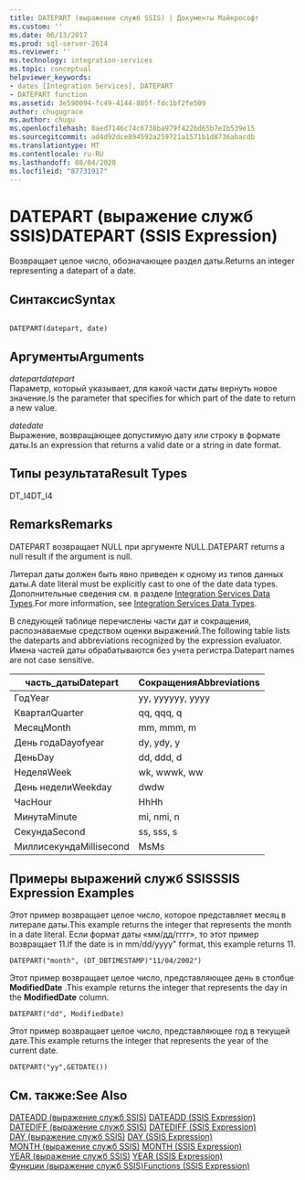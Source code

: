 ```yaml
---
title: DATEPART (выражение служб SSIS) | Документы Майкрософт
ms.custom: ''
ms.date: 06/13/2017
ms.prod: sql-server-2014
ms.reviewer: ''
ms.technology: integration-services
ms.topic: conceptual
helpviewer_keywords:
- dates [Integration Services], DATEPART
- DATEPART function
ms.assetid: 3e590094-fc49-4144-805f-fdc1bf2fe509
author: chugugrace
ms.author: chugu
ms.openlocfilehash: 8aed7146c74c6738ba979f422bd65b7e1b539e15
ms.sourcegitcommit: ad4d92dce894592a259721a1571b1d8736abacdb
ms.translationtype: MT
ms.contentlocale: ru-RU
ms.lasthandoff: 08/04/2020
ms.locfileid: "87731917"
---
```

# <a name="datepart-ssis-expression"></a><span data-ttu-id="a0c55-102">DATEPART (выражение служб SSIS)</span><span class="sxs-lookup"><span data-stu-id="a0c55-102">DATEPART (SSIS Expression)</span></span>
  <span data-ttu-id="a0c55-103">Возвращает целое число, обозначающее раздел даты.</span><span class="sxs-lookup"><span data-stu-id="a0c55-103">Returns an integer representing a datepart of a date.</span></span>  
  
## <a name="syntax"></a><span data-ttu-id="a0c55-104">Синтаксис</span><span class="sxs-lookup"><span data-stu-id="a0c55-104">Syntax</span></span>  
  
```  
  
DATEPART(datepart, date)  
```  
  
## <a name="arguments"></a><span data-ttu-id="a0c55-105">Аргументы</span><span class="sxs-lookup"><span data-stu-id="a0c55-105">Arguments</span></span>  
 <span data-ttu-id="a0c55-106">*datepart*</span><span class="sxs-lookup"><span data-stu-id="a0c55-106">*datepart*</span></span>  
 <span data-ttu-id="a0c55-107">Параметр, который указывает, для какой части даты вернуть новое значение.</span><span class="sxs-lookup"><span data-stu-id="a0c55-107">Is the parameter that specifies for which part of the date to return a new value.</span></span>  
  
 <span data-ttu-id="a0c55-108">*date*</span><span class="sxs-lookup"><span data-stu-id="a0c55-108">*date*</span></span>  
 <span data-ttu-id="a0c55-109">Выражение, возвращающее допустимую дату или строку в формате даты.</span><span class="sxs-lookup"><span data-stu-id="a0c55-109">Is an expression that returns a valid date or a string in date format.</span></span>  
  
## <a name="result-types"></a><span data-ttu-id="a0c55-110">Типы результата</span><span class="sxs-lookup"><span data-stu-id="a0c55-110">Result Types</span></span>  
 <span data-ttu-id="a0c55-111">DT_I4</span><span class="sxs-lookup"><span data-stu-id="a0c55-111">DT_I4</span></span>  
  
## <a name="remarks"></a><span data-ttu-id="a0c55-112">Remarks</span><span class="sxs-lookup"><span data-stu-id="a0c55-112">Remarks</span></span>  
 <span data-ttu-id="a0c55-113">DATEPART возвращает NULL при аргументе NULL.</span><span class="sxs-lookup"><span data-stu-id="a0c55-113">DATEPART returns a null result if the argument is null.</span></span>  
  
 <span data-ttu-id="a0c55-114">Литерал даты должен быть явно приведен к одному из типов данных даты.</span><span class="sxs-lookup"><span data-stu-id="a0c55-114">A date literal must be explicitly cast to one of the date data types.</span></span> <span data-ttu-id="a0c55-115">Дополнительные сведения см. в разделе [Integration Services Data Types](../data-flow/integration-services-data-types.md).</span><span class="sxs-lookup"><span data-stu-id="a0c55-115">For more information, see [Integration Services Data Types](../data-flow/integration-services-data-types.md).</span></span>  
  
 <span data-ttu-id="a0c55-116">В следующей таблице перечислены части дат и сокращения, распознаваемые средством оценки выражений.</span><span class="sxs-lookup"><span data-stu-id="a0c55-116">The following table lists the dateparts and abbreviations recognized by the expression evaluator.</span></span> <span data-ttu-id="a0c55-117">Имена частей даты обрабатываются без учета регистра.</span><span class="sxs-lookup"><span data-stu-id="a0c55-117">Datepart names are not case sensitive.</span></span>  
  
|<span data-ttu-id="a0c55-118">часть_даты</span><span class="sxs-lookup"><span data-stu-id="a0c55-118">Datepart</span></span>|<span data-ttu-id="a0c55-119">Сокращения</span><span class="sxs-lookup"><span data-stu-id="a0c55-119">Abbreviations</span></span>|  
|--------------|-------------------|  
|<span data-ttu-id="a0c55-120">Год</span><span class="sxs-lookup"><span data-stu-id="a0c55-120">Year</span></span>|<span data-ttu-id="a0c55-121">yy, yyyy</span><span class="sxs-lookup"><span data-stu-id="a0c55-121">yy, yyyy</span></span>|  
|<span data-ttu-id="a0c55-122">Квартал</span><span class="sxs-lookup"><span data-stu-id="a0c55-122">Quarter</span></span>|<span data-ttu-id="a0c55-123">qq, q</span><span class="sxs-lookup"><span data-stu-id="a0c55-123">qq, q</span></span>|  
|<span data-ttu-id="a0c55-124">Месяц</span><span class="sxs-lookup"><span data-stu-id="a0c55-124">Month</span></span>|<span data-ttu-id="a0c55-125">mm, m</span><span class="sxs-lookup"><span data-stu-id="a0c55-125">mm, m</span></span>|  
|<span data-ttu-id="a0c55-126">День года</span><span class="sxs-lookup"><span data-stu-id="a0c55-126">Dayofyear</span></span>|<span data-ttu-id="a0c55-127">dy, y</span><span class="sxs-lookup"><span data-stu-id="a0c55-127">dy, y</span></span>|  
|<span data-ttu-id="a0c55-128">День</span><span class="sxs-lookup"><span data-stu-id="a0c55-128">Day</span></span>|<span data-ttu-id="a0c55-129">dd, d</span><span class="sxs-lookup"><span data-stu-id="a0c55-129">dd, d</span></span>|  
|<span data-ttu-id="a0c55-130">Неделя</span><span class="sxs-lookup"><span data-stu-id="a0c55-130">Week</span></span>|<span data-ttu-id="a0c55-131">wk, ww</span><span class="sxs-lookup"><span data-stu-id="a0c55-131">wk, ww</span></span>|  
|<span data-ttu-id="a0c55-132">День недели</span><span class="sxs-lookup"><span data-stu-id="a0c55-132">Weekday</span></span>|<span data-ttu-id="a0c55-133">dw</span><span class="sxs-lookup"><span data-stu-id="a0c55-133">dw</span></span>|  
|<span data-ttu-id="a0c55-134">Час</span><span class="sxs-lookup"><span data-stu-id="a0c55-134">Hour</span></span>|<span data-ttu-id="a0c55-135">Hh</span><span class="sxs-lookup"><span data-stu-id="a0c55-135">Hh</span></span>|  
|<span data-ttu-id="a0c55-136">Минута</span><span class="sxs-lookup"><span data-stu-id="a0c55-136">Minute</span></span>|<span data-ttu-id="a0c55-137">mi, n</span><span class="sxs-lookup"><span data-stu-id="a0c55-137">mi, n</span></span>|  
|<span data-ttu-id="a0c55-138">Секунда</span><span class="sxs-lookup"><span data-stu-id="a0c55-138">Second</span></span>|<span data-ttu-id="a0c55-139">ss, s</span><span class="sxs-lookup"><span data-stu-id="a0c55-139">ss, s</span></span>|  
|<span data-ttu-id="a0c55-140">Миллисекунда</span><span class="sxs-lookup"><span data-stu-id="a0c55-140">Millisecond</span></span>|<span data-ttu-id="a0c55-141">Ms</span><span class="sxs-lookup"><span data-stu-id="a0c55-141">Ms</span></span>|  
  
## <a name="ssis-expression-examples"></a><span data-ttu-id="a0c55-142">Примеры выражений служб SSIS</span><span class="sxs-lookup"><span data-stu-id="a0c55-142">SSIS Expression Examples</span></span>  
 <span data-ttu-id="a0c55-143">Этот пример возвращает целое число, которое представляет месяц в литерале даты.</span><span class="sxs-lookup"><span data-stu-id="a0c55-143">This example returns the integer that represents the month in a date literal.</span></span> <span data-ttu-id="a0c55-144">Если формат даты «мм/дд/гггг», то этот пример возвращает 11.</span><span class="sxs-lookup"><span data-stu-id="a0c55-144">If the date is in mm/dd/yyyy" format, this example returns 11.</span></span>  
  
```  
DATEPART("month", (DT_DBTIMESTAMP)"11/04/2002")  
```  
  
 <span data-ttu-id="a0c55-145">Этот пример возвращает целое число, представляющее день в столбце **ModifiedDate** .</span><span class="sxs-lookup"><span data-stu-id="a0c55-145">This example returns the integer that represents the day in the **ModifiedDate** column.</span></span>  
  
```  
DATEPART("dd", ModifiedDate)  
```  
  
 <span data-ttu-id="a0c55-146">Этот пример возвращает целое число, представляющее год в текущей дате.</span><span class="sxs-lookup"><span data-stu-id="a0c55-146">This example returns the integer that represents the year of the current date.</span></span>  
  
```  
DATEPART("yy",GETDATE())  
```  
  
## <a name="see-also"></a><span data-ttu-id="a0c55-147">См. также:</span><span class="sxs-lookup"><span data-stu-id="a0c55-147">See Also</span></span>  
 <span data-ttu-id="a0c55-148">[DATEADD (выражение служб SSIS)](dateadd-ssis-expression.md) </span><span class="sxs-lookup"><span data-stu-id="a0c55-148">[DATEADD &#40;SSIS Expression&#41;](dateadd-ssis-expression.md) </span></span>  
 <span data-ttu-id="a0c55-149">[DATEDIFF (выражение служб SSIS)](datediff-ssis-expression.md) </span><span class="sxs-lookup"><span data-stu-id="a0c55-149">[DATEDIFF &#40;SSIS Expression&#41;](datediff-ssis-expression.md) </span></span>  
 <span data-ttu-id="a0c55-150">[DAY (выражение служб SSIS)](day-ssis-expression.md) </span><span class="sxs-lookup"><span data-stu-id="a0c55-150">[DAY &#40;SSIS Expression&#41;](day-ssis-expression.md) </span></span>  
 <span data-ttu-id="a0c55-151">[MONTH (выражение служб SSIS)](month-ssis-expression.md) </span><span class="sxs-lookup"><span data-stu-id="a0c55-151">[MONTH &#40;SSIS Expression&#41;](month-ssis-expression.md) </span></span>  
 <span data-ttu-id="a0c55-152">[YEAR (выражение служб SSIS)](year-ssis-expression.md) </span><span class="sxs-lookup"><span data-stu-id="a0c55-152">[YEAR &#40;SSIS Expression&#41;](year-ssis-expression.md) </span></span>  
 [<span data-ttu-id="a0c55-153">Функции (выражение служб SSIS)</span><span class="sxs-lookup"><span data-stu-id="a0c55-153">Functions &#40;SSIS Expression&#41;</span></span>](functions-ssis-expression.md)  
  
  
